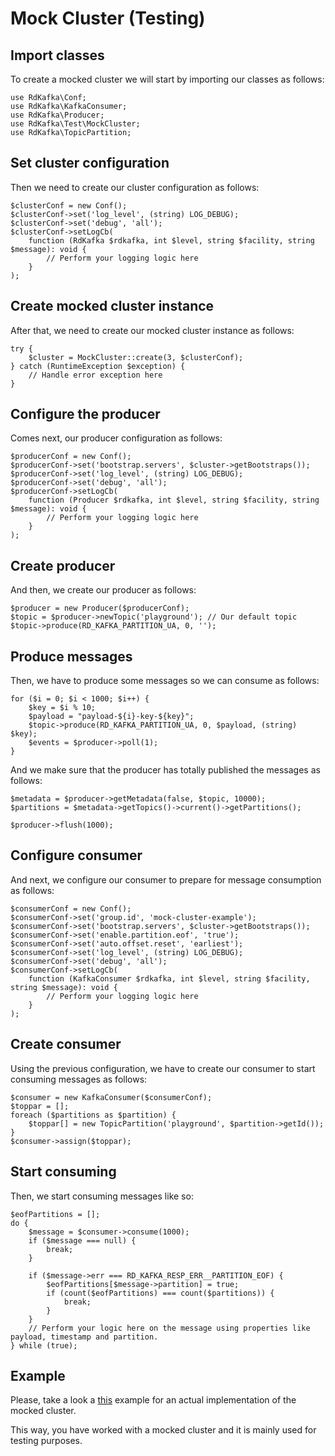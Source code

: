 # Mock Cluster (Testing)

## Import classes

To create a mocked cluster we will start by importing our classes as follows:

```
use RdKafka\Conf;
use RdKafka\KafkaConsumer;
use RdKafka\Producer;
use RdKafka\Test\MockCluster;
use RdKafka\TopicPartition;

```

## Set cluster configuration

Then we need to create our cluster configuration as follows:

```
$clusterConf = new Conf();
$clusterConf->set('log_level', (string) LOG_DEBUG);
$clusterConf->set('debug', 'all');
$clusterConf->setLogCb(
    function (RdKafka $rdkafka, int $level, string $facility, string $message): void {
        // Perform your logging logic here
    }
);
```

## Create mocked cluster instance

After that, we need to create our mocked cluster instance as follows:

```
try {
    $cluster = MockCluster::create(3, $clusterConf);
} catch (RuntimeException $exception) {
    // Handle error exception here
}
```

## Configure the producer

Comes next, our producer configuration as follows:

```
$producerConf = new Conf();
$producerConf->set('bootstrap.servers', $cluster->getBootstraps());
$producerConf->set('log_level', (string) LOG_DEBUG);
$producerConf->set('debug', 'all');
$producerConf->setLogCb(
    function (Producer $rdkafka, int $level, string $facility, string $message): void {
        // Perform your logging logic here
    }
);
```

## Create producer

And then, we create our producer as follows:

```
$producer = new Producer($producerConf);
$topic = $producer->newTopic('playground'); // Our default topic
$topic->produce(RD_KAFKA_PARTITION_UA, 0, '');
```

## Produce messages

Then, we have to produce some messages so we can consume as follows:

```
for ($i = 0; $i < 1000; $i++) {
    $key = $i % 10;
    $payload = "payload-${i}-key-${key}";
    $topic->produce(RD_KAFKA_PARTITION_UA, 0, $payload, (string) $key);
    $events = $producer->poll(1);
}
```

And we make sure that the producer has totally published the messages as follows:

```
$metadata = $producer->getMetadata(false, $topic, 10000);
$partitions = $metadata->getTopics()->current()->getPartitions();

$producer->flush(1000);
```

## Configure consumer

And next, we configure our consumer to prepare for message consumption as follows:

```
$consumerConf = new Conf();
$consumerConf->set('group.id', 'mock-cluster-example');
$consumerConf->set('bootstrap.servers', $cluster->getBootstraps());
$consumerConf->set('enable.partition.eof', 'true');
$consumerConf->set('auto.offset.reset', 'earliest');
$consumerConf->set('log_level', (string) LOG_DEBUG);
$consumerConf->set('debug', 'all');
$consumerConf->setLogCb(
    function (KafkaConsumer $rdkafka, int $level, string $facility, string $message): void {
        // Perform your logging logic here
    }
);
```

## Create consumer

Using the previous configuration, we have to create our consumer to start consuming messages as follows:

```
$consumer = new KafkaConsumer($consumerConf);
$toppar = [];
foreach ($partitions as $partition) {
    $toppar[] = new TopicPartition('playground', $partition->getId());
}
$consumer->assign($toppar);
```

## Start consuming

Then, we start consuming messages like so:

```
$eofPartitions = [];
do {
    $message = $consumer->consume(1000);
    if ($message === null) {
        break;
    }

    if ($message->err === RD_KAFKA_RESP_ERR__PARTITION_EOF) {
        $eofPartitions[$message->partition] = true;
        if (count($eofPartitions) === count($partitions)) {
            break;
        }
    }
    // Perform your logic here on the message using properties like payload, timestamp and partition.
} while (true);
```

## Example

Please, take a look a [this](https://github.com/idealo/php-rdkafka-ffi/blob/main/examples/mock-cluster.php) example for an actual implementation of the mocked cluster.

This way, you have worked with a mocked cluster and it is mainly used for testing purposes.
